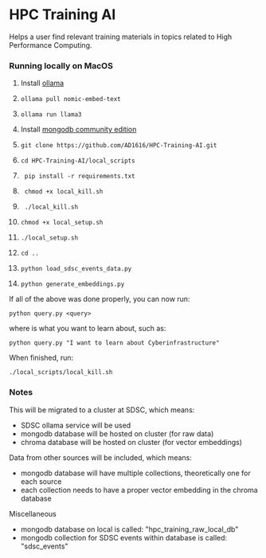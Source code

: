 # HPC Training AI

Helps a user find relevant training materials in topics related to High Performance Computing. 

### Running locally on MacOS

1. Install [ollama](https://ollama.com/)
2. ```
   ollama pull nomic-embed-text
   ```
3. ```
   ollama run llama3
   ```
4. Install [mongodb community edition](https://www.mongodb.com/try/download/community)
5. ```
   git clone https://github.com/AD1616/HPC-Training-AI.git
   ```
6. ```
   cd HPC-Training-AI/local_scripts
   ```
7. ```
    pip install -r requirements.txt
   ```
8. ```
    chmod +x local_kill.sh
    ```
9. ```
    ./local_kill.sh
    ```
10. ```
    chmod +x local_setup.sh
    ```
11. ```
    ./local_setup.sh
    ```
12. ```
    cd ..
    ```
13. ```
    python load_sdsc_events_data.py
    ```
14. ```
    python generate_embeddings.py
    ```

If all of the above was done properly, you can now run:

```
python query.py <query>
```

where <query> is what you want to learn about, such as:

```
python query.py "I want to learn about Cyberinfrastructure"
```

When finished, run:

```
./local_scripts/local_kill.sh
```

### Notes

This will be migrated to a cluster at SDSC, which means:
* SDSC ollama service will be used
* mongodb database will be hosted on cluster (for raw data)
* chroma database will be hosted on cluster (for vector embeddings)

Data from other sources will be included, which means:
* mongodb database will have multiple collections, theoretically one for each source
* each collection needs to have a proper vector embedding in the chroma database

Miscellaneous
* mongodb database on local is called: "hpc_training_raw_local_db"
* mongodb collection for SDSC events within database is called: "sdsc_events"
